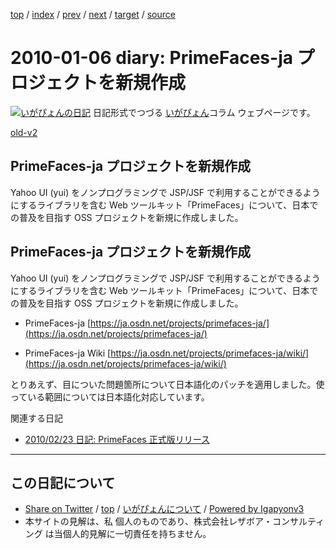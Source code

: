 [top](../index.html) 
 / [index](index.html) 
 / [prev](ig100104.html) 
 / [next](ig100117.html) 
 / [target](http://www.igapyon.jp/igapyon/diary/2010/ig100106.html) 
 / [source](https://github.com/igapyon/diary/blob/master/2010/ig100106.src.md) 

2010-01-06 diary: PrimeFaces-ja プロジェクトを新規作成
=====================================================================================================
[![いがぴょんの日記](http://www.igapyon.jp/igapyon/diary/images/iga200306s.jpg "いがぴょん")](http://www.igapyon.jp/igapyon/diary/memo/memoigapyon.html) 日記形式でつづる [いがぴょん](http://www.igapyon.jp/igapyon/diary/memo/memoigapyon.html)コラム ウェブページです。

[old-v2](ig100106-orig.html)

## PrimeFaces-ja プロジェクトを新規作成

Yahoo UI (yui) をノンプログラミングで JSP/JSF で利用することができるようにするライブラリを含む Web ツールキット「PrimeFaces」について、日本での普及を目指す OSS プロジェクトを新規に作成しました。


## PrimeFaces-ja プロジェクトを新規作成

Yahoo UI (yui) をノンプログラミングで JSP/JSF で利用することができるようにするライブラリを含む Web ツールキット「PrimeFaces」について、日本での普及を目指す
OSS プロジェクトを新規に作成しました。

* PrimeFaces-ja
  [https://ja.osdn.net/projects/primefaces-ja/](https://ja.osdn.net/projects/primefaces-ja/)
  
* PrimeFaces-ja Wiki
  [https://ja.osdn.net/projects/primefaces-ja/wiki/](https://ja.osdn.net/projects/primefaces-ja/wiki/)

とりあえず、目についた問題箇所について日本語化のパッチを適用しました。使っている範囲については日本語化対応しています。

関連する日記

* [2010/02/23 日記: PrimeFaces 正式版リリース](ig100223.html)


----------------------------------------------------------------------------------------------------

## この日記について

* [Share on Twitter](https://twitter.com/intent/tweet?hashtags=igapyon%2Cdiary%2C%E3%81%84%E3%81%8C%E3%81%B4%E3%82%87%E3%82%93&text=PrimeFaces-ja+%E3%83%97%E3%83%AD%E3%82%B8%E3%82%A7%E3%82%AF%E3%83%88%E3%82%92%E6%96%B0%E8%A6%8F%E4%BD%9C%E6%88%90&url=http%3A%2F%2Fwww.igapyon.jp%2Figapyon%2Fdiary%2F2010%2Fig100106.html) / [top](../index.html) / [いがぴょんについて](http://www.igapyon.jp/igapyon/diary/memo/memoigapyon.html) / [Powered by Igapyonv3](https://github.com/igapyon/igapyonv3)
* 本サイトの見解は、私 個人のものであり、株式会社レザボア・コンサルティング は当個人的見解に一切責任を持ちません。 
